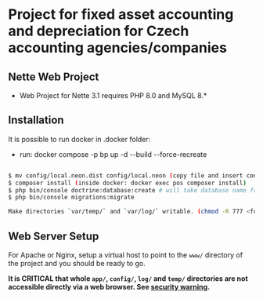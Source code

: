 
Project for fixed asset accounting and depreciation for Czech accounting agencies/companies
=================

Nette Web Project
-------

- Web Project for Nette 3.1 requires PHP 8.0 and MySQL 8.*

Installation
------------


It is possible to run docker in .docker folder:

- run:   docker compose -p bp up -d --build --force-recreate

```bash

$ mv config/local.neon.dist config/local.neon (copy file and insert connection config to DB)
$ composer install (inside docker: docker exec pos composer install)
$ php bin/console doctrine:database:create # will take database name from config file (in docker is created)
$ php bin/console migrations:migrate

Make directories `var/temp/` and `var/log/` writable. (chmod -R 777 <folder>)
```

Web Server Setup
----------------

For Apache or Nginx, setup a virtual host to point to the `www/` directory of the project and you
should be ready to go.

**It is CRITICAL that whole `app/`, `config/`, `log/` and `temp/` directories are not accessible directly
via a web browser. See [security warning](https://nette.org/security-warning).**
